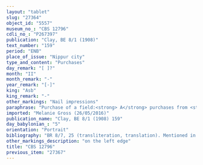 ```yaml
---
layout: "tablet"
slug: "27364"
object_id: "5557"
museum_no_: "CBS 12796"
cdli_no_: "P267397"
publication: "Clay, BE 8/1 (1908)"
text_number: "159"
period: "ENB"
place_of_issue: "Nippur city"
type_and_content: "Purchases"
day_remark: "[ ]?"
month: "II"
month_remark: "-"
year_remark: "[-]"
king: "Asb"
king_remark: "-"
other_markings: "Nail impressions"
paraphrase: "Purchase of a field:<strong> A</strong> purchases from <strong>B</strong> a field (<em>eqlu</em>) for 1/3 mina and [x] shekels of silver in pieces (<em>&scaron;ibirtu</em>), including [x] shekel of silver for the seller&rsquo;s fingernail impression. The description of the bordering areas is not preserved. The plot of land measures 37 x 25 cubits (18.5 x 12.5 m). 11+ witnesses and the scribe, also defined as writer of the tablet (<em>&scaron;āṭir ṭuppi</em>). Instead of a seal impression (<em>kunukku</em>), fingernail impression (<em>ṣupru</em>) of the seller.<br /> &nbsp;<br /> <strong>A</strong> = Perˀu/&Scaron;u[&hellip;]; <strong>B </strong>= &Scaron;ama&scaron;-erība//Eppē&scaron;-ilī; Scribe = Abi-maqar//Nab&ucirc;-u&scaron;allim<br /> &nbsp;"
imported: "Melanie Gross (26/05/2016)"
publication_name: "Clay, BE 8/1 (1908) 159"
day_babylonian_: "5"
orientation: "Portrait"
bibliography: "BR 8/7, 25 (transliteration, translation). Mentioned in Nielsen 2011: 164, fn. 36. "
other_markings_description: "on the left edge"
title: "CBS 12796"
previous_item: "27367"
---
```

